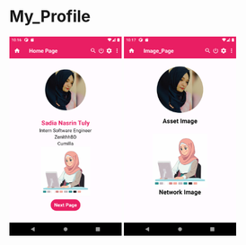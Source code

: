 # My_Profile

<div>
    <img src="images2/3rdHW1.png" alt="First Page" width="200"/>
    <img src="images2/3rdHW2.png" alt="Second Page" width="200"/>
</div>
